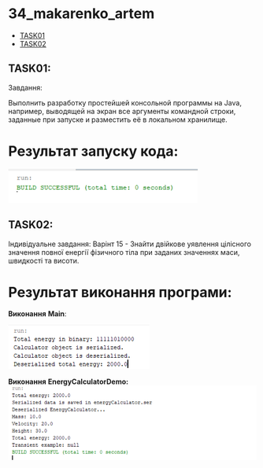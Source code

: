 # 34_makarenko_artem

+ [TASK01](#TASK01)
+ [TASK02](#TASK02)

## TASK01:
Завдання:

Выполнить разработку простейшей консольной программы на Java,
например, выводящей на экран все аргументы командной строки, заданные
при запуске и разместить её в локальном хранилище.

# Результат запуску кода:

![](Image/Task1_Result.png)

## TASK02:
Індивідуальне завдання:
Варінт 15 - Знайти двійкове уявлення цілісного значення повної енергії фізичного тіла при заданих значеннях маси, швидкості та висоти.

# Результат виконання програми:

**Виконання** **Main**:

![](Image/Task2_Result1.png)

**Виконання** **EnergyCalculatorDemo:**
![](Image/Task2_Result2.png)
